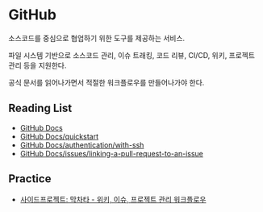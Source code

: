 # GitHub

소스코드를 중심으로 협업하기 위한 도구를 제공하는 서비스.

파일 시스템 기반으로 소스코드 관리, 이슈 트래킹, 코드 리뷰, CI/CD, 위키, 프로젝트 관리 등을 지원한다.

공식 문서를 읽어나가면서 적절한 워크플로우를 만들어나가야 한다.

## Reading List

- [GitHub Docs](https://docs.github.com/en)
- [GitHub Docs/quickstart](https://docs.github.com/en/get-started/quickstart)
- [GitHub Docs/authentication/with-ssh](https://docs.github.com/en/authentication/connecting-to-github-with-ssh/about-ssh)
- [GitHub Docs/issues/linking-a-pull-request-to-an-issue](https://docs.github.com/en/issues/tracking-your-work-with-issues/linking-a-pull-request-to-an-issue)

## Practice

- [사이드프로젝트: 막차타 - 위키, 이슈, 프로젝트 관리 워크플로우](https://github.com/makchamakers/makchata/wiki#2%ED%8C%80-%ED%98%91%EC%97%85-%EC%9E%90%EB%A3%8C)
